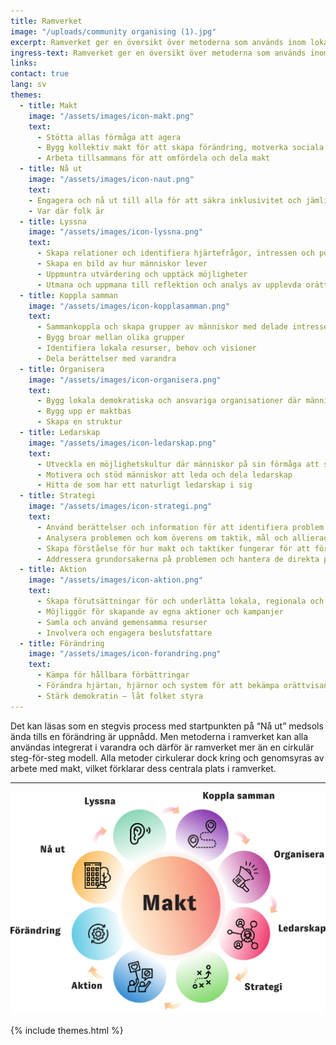 ```yaml
---
title: Ramverket
image: "/uploads/community organising (1).jpg"
excerpt: Ramverket ger en översikt över metoderna som används inom lokal organisering.
ingress-text: Ramverket ger en översikt över metoderna som används inom lokal organisering.
links:
contact: true
lang: sv
themes:
  - title: Makt
    image: "/assets/images/icon-makt.png"
    text:
      - Stötta allas förmåga att agera
      - Bygg kollektiv makt för att skapa förändring, motverka sociala orättvisor och bygga gemenskaper
      - Arbeta tillsammans för att omfördela och dela makt
  - title: Nå ut
    image: "/assets/images/icon-naut.png"
    text:
    - Engagera och nå ut till alla för att säkra inklusivitet och jämlikhet
    - Var där folk är
  - title: Lyssna
    image: "/assets/images/icon-lyssna.png"
    text:
      - Skapa relationer och identifiera hjärtefrågor, intressen och potentiella ledare
      - Skapa en bild av hur människor lever
      - Uppmuntra utvärdering och upptäck möjligheter
      - Utmana och uppmana till reflektion och analys av upplevda orättvisor
  - title: Koppla samman
    image: "/assets/images/icon-kopplasamman.png"
    text:
      - Sammankoppla och skapa grupper av människor med delade intressen och behov
      - Bygg broar mellan olika grupper
      - Identifiera lokala resurser, behov och visioner
      - Dela berättelser med varandra
  - title: Organisera
    image: "/assets/images/icon-organisera.png"
    text:
      - Bygg lokala demokratiska och ansvariga organisationer där människor kan agera tillsammans
      - Bygg upp er maktbas
      - Skapa en struktur
  - title: Ledarskap
    image: "/assets/images/icon-ledarskap.png"
    text:
      - Utveckla en möjlighetskultur där människor på sin förmåga att skapa förändring
      - Motivera och stöd människor att leda och dela ledarskap
      - Hitta de som har ett naturligt ledarskap i sig
  - title: Strategi
    image: "/assets/images/icon-strategi.png"
    text:
      - Använd berättelser och information för att identifiera problem
      - Analysera problemen och kom överens om taktik, mål och allierade
      - Skapa förståelse för hur makt och taktiker fungerar för att förändra genom gemensamt agerande
      - Addressera grundorsakerna på problemen och hantera de direkta problemen parallellt
  - title: Aktion
    image: "/assets/images/icon-aktion.png"
    text:
      - Skapa förutsättningar för och underlätta lokala, regionala och nationella gemensamma aktioner i de sakfrågor som berör människor mest
      - Möjliggör för skapande av egna aktioner och kampanjer
      - Samla och använd gemensamma resurser
      - Involvera och engagera beslutsfattare
  - title: Förändring
    image: "/assets/images/icon-forandring.png"
    text:
      - Kämpa för hållbara förbättringar
      - Förändra hjärtan, hjärnor och system för att bekämpa orättvisans och ojämlikhetens rötter
      - Stärk demokratin – låt folket styra
---
```


Det kan läsas som en stegvis process med startpunkten
på “Nå ut” medsols ända tills en förändring är uppnådd. Men
metoderna i ramverket kan alla användas integrerat i varandra och
därför är ramverket mer än en cirkulär steg-för-steg modell. Alla
metoder cirkulerar dock kring och genomsyras av arbete med makt,
vilket förklarar dess centrala plats i ramverket.

---

![](/uploads/ramverk.png)

{% include themes.html %}
